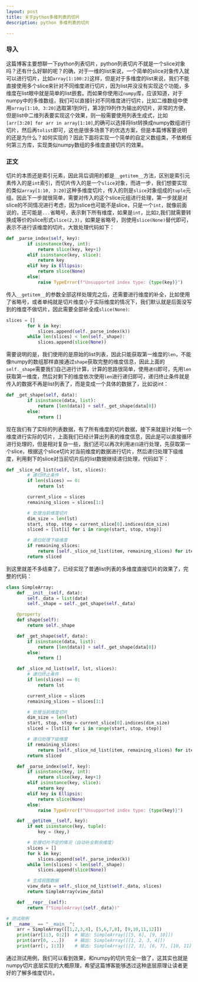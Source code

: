 ```yaml
---
layout: post
title: 关于python多维列表的切片
description: python 多维列表的切片

---
```


### 导入

这篇博客主要想聊一下python列表切片，python列表切片不就是一个slice对象吗？还有什么好聊的呢？的确，对于一维的list来说，一个简单的slice对象传入就可以进行切片，比如`array[1:100:2]`这样，但是对于多维度的list来说，我们不能直接使用多个slice来针对不同维度进行切片，因为list并没没有实现这个功能，多维度在list眼中就是简单的list嵌套。而如果你使用过`numpy`库，应该知道，对于numpy中的多维数组，我们可以直接针对不同维度进行切片，比如二维数组中使用`array[1:10, 3:20]`选取第1到9行，第3到19列作为输出的切片，非常的方便，但是list中二维列表要实现这个效果，则一般需要使用列表生成式，比如`[arr[3:20] for arr in array[1:10]`,的确可以选择将list转换成numpy数组进行切片，然后再`tolist`即可，这也是很多场景下的优选方案，但是本篇博客要说明的还是为什么？如何实现的？因此下面将实现一个简单的自定义数组类，不依赖任何第三方库，实现类似numpy数组的多维度直接切片的效果。

### 正文

切片的本质还是索引元素，因此背后调用的都是`__getitem__`方法，区别是索引元素传入的是`int`索引，而切片传入的是一个`slice`对象，而进一步，我们想要实现的类似`array[1:10, 3:20]`这种多维度切片，传入的则是`slice`对象组成的`tuple`元组。因此下一步就很简单，需要对传入的这个slice元组进行处理，第一步就是对slice的不同情况进行考虑，因为slice也可能不是slice，只是一个`int`，就像前面说的，还可能是`...`省略号，表示剩下所有维度，如果是`int`，比如`2`,我们就需要转换成等价的slice形式`slice(2,3)`，如果是省略号，则使用`slice(None)`替代即可，表示不进行该维度的切片。大致处理代码如下：

```python
def _parse_index(self, key):
        if isinstance(key, int):
            return slice(key, key+1)
        elif isinstance(key, slice):
            return key
        elif key is Ellipsis:
            return slice(None)
        else:
            raise TypeError(f"Unsupported index type: {type(key)}")
```

传入`__getitem__`的参数全部这样处理完之后，还需要进行维度的补全，比如使用了省略号，或者单纯就是切片维度小于实际维度的情况下，我们默认就是后面没写到的维度不做切片，因此需要全部补全成`slice(None)`:

```python
slices = []
        for k in key:
            slices.append(self._parse_index(k))
        while len(slices) < len(self._shape):
            slices.append(slice(None))
```

需要说明的是，我们使用的是原始的list列表，因此只能获取第一维度的`len`，不能像numpy的数组那样直接通过`shape`获取完整的维度信息，因此上面的`self._shape`需要我们自己进行计算，计算的思路很简单，使用`递归`即可，先用`len`获取第一维度，然后对剩下的维度依次使用`len`进行递归即可，递归终止条件就是传入的数据不再是list列表了，而是变成一个具体的数据了，比如说int：

```python
def _get_shape(self, data):
        if isinstance(data, list):
            return [len(data)] + self._get_shape(data[0])
        else:
            return []
```

现在我们有了实际的列表数据，有了所有维度的切片数据，接下来就是针对每一个维度进行实际的切片，上面我们已经计算出列表的维度信息，因此是可以直接循环进行处理的，但是相对复杂一些，我们还可以再次利用`递归`进行处理，先获取第一个slice，根据这个slice切片对当前维度的数据进行切片，然后递归处理下级维度，利用剩下的slice对当前切片后的list数据继续递归处理，代码如下：

```python
def _slice_nd_list(self, lst, slices):        
        # 递归终止条件
        if len(slices) == 0:
            return lst

        current_slice = slices
        remaining_slices = slices[1:]

        # 处理当前维度切片
        dim_size = len(lst)
        start, stop, step = current_slice[0].indices(dim_size)
        sliced = [lst[i] for i in range(start, stop, step)]

        # 递归处理下级维度
        if remaining_slices:
            return [self._slice_nd_list(item, remaining_slices) for item in sliced]
        return sliced
```

到这里就差不多结束了，已经实现了普通list列表的多维度直接切片的效果了，完整的代码：

```python
class SimpleArray:
    def __init__(self, data):
        self._data = list(data)
        self._shape = self._get_shape(self._data)

    @property
    def shape(self):
        return self._shape

    def _get_shape(self, data):
        if isinstance(data, list):
            return [len(data)] + self._get_shape(data[0])
        else:
            return []

    def _slice_nd_list(self, lst, slices):        
        # 递归终止条件
        if len(slices) == 0:
            return lst

        current_slice = slices
        remaining_slices = slices[1:]

        # 处理当前维度切片
        dim_size = len(lst)
        start, stop, step = current_slice[0].indices(dim_size)
        sliced = [lst[i] for i in range(start, stop, step)]

        # 递归处理下级维度
        if remaining_slices:
            return [self._slice_nd_list(item, remaining_slices) for item in sliced]
        return sliced

    def _parse_index(self, key):
        if isinstance(key, int):
            return slice(key, key+1)
        elif isinstance(key, slice):
            return key
        elif key is Ellipsis:
            return slice(None)
        else:
            raise TypeError(f"Unsupported index type: {type(key)}")

    def __getitem__(self, key):
        if not isinstance(key, tuple):
            key = (key,)

        # 处理切片不足的情况（自动补全剩余维度）
        slices = []
        for k in key:
            slices.append(self._parse_index(k))
        while len(slices) < len(self._shape):
            slices.append(slice(None))

        # 生成视图数据
        view_data = self._slice_nd_list(self._data, slices)
        return SimpleArray(view_data)

    def __repr__(self):
        return f"SimpleArray({self._data})"

# 测试用例
if __name__ == "__main__":
    arr = SimpleArray([[1,2,3,4], [5,6,7,8], [9,10,11,12]])
    print(arr[1:3, 0:2])  # 输出: SimpleArray([[5, 6], [9, 10]])
    print(arr[0, ...])    # 输出: SimpleArray([[1, 2, 3, 4]])
    print(arr[:, 1:3])    # 输出: SimpleArray([[2, 3], [6, 7], [10, 11]])
```

通过测试用例，我们可以看到效果，和numpy的切片完全一致了，这其实也就是numpy切片底层实现的大概原理，希望这篇博客能够透过这种底层原理让读者更好的了解多维度切片。
